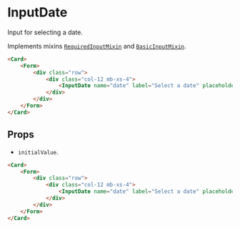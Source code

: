 <script setup>
import InputDate from '../../../lib/components/form/InputDate.vue'
import Form from '../../../lib/components/form/Form.vue'
import Card from '../../../lib/components/info/Card.vue'
</script>

# InputDate

Input for selecting a date.

Implements mixins [`RequiredInputMixin`](/components/form/required-input-mixin) and [`BasicInputMixin`](/components/form/basic-input-mixin).

<Card>
    <Form>
        <div class="row">
            <div class="col-12 mb-xs-4">
                <InputDate name="date" label="Select a date" placeholder="Select date" />
            </div>
        </div>
    </Form>
</Card>

```html
<Card>
    <Form>
        <div class="row">
            <div class="col-12 mb-xs-4">
                <InputDate name="date" label="Select a date" placeholder="Select date" />
            </div>
        </div>
    </Form>
</Card>
```

<div class="mb-xs-8" />

## Props

- `initialValue`.

<Card>
    <Form>
        <div class="row">
            <div class="col-12 mb-xs-4">
                <InputDate name="date" label="Select a date" placeholder="Select date" :initialValue="new Date()" />
            </div>
        </div>
    </Form>
</Card>

```html
<Card>
    <Form>
        <div class="row">
            <div class="col-12 mb-xs-4">
                <InputDate name="date" label="Select a date" placeholder="Select date" :initialValue="new Date()" />
            </div>
        </div>
    </Form>
</Card>
```

<div class="mb-xs-8" />